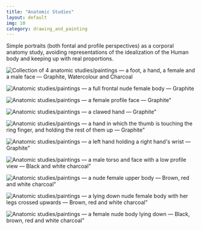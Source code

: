 ```yaml
---
title: "Anatomic Studies"
layout: default
img: 10
category: drawing_and_painting
---
```


Simple portraits (both fontal and profile perspectives) as a corporal anatomy study, avoiding representations of the idealization of the Human body and keeping up with real proportions.

![Collection of 4 anatomic studies/paintings — a foot, a hand, a female and a male face — Graphite, Watercolour and Charcoal]({{site.baseurl}}/assets/images/10.png "A collection of paintings done with watercolour and charcoal (a foot, a hand, a female and a male face)")

![Anatomic studies/paintings — a full frontal nude female body — Graphite]({{site.baseurl}}/assets/images/11.png "A full frontal female body done with graphite")

![Anatomic studies/paintings — a female profile face — Graphite"]({{site.baseurl}}/assets/images/19.png "A female profile view done with graphite")

![Anatomic studies/paintings — a clawed hand — Graphite"]({{site.baseurl}}/assets/images/20.png "A clawed hand done with graphite")

![Anatomic studies/paintings — a hand in which the thumb is touching the ring finger, and holding the rest of them up — Graphite"]({{site.baseurl}}/assets/images/21.png "A hand done with graphite")

![Anatomic studies/paintings — a left hand holding a right hand's wrist — Graphite"]({{site.baseurl}}/assets/images/22.png "A left hand holding a right hand's wrist done in charcoal and graphite")

![Anatomic studies/paintings — a male torso and face with a low profile view — Black and white charcoal"]({{site.baseurl}}/assets/images/23.png "A male torso and face with a low profile view done in black and white charcoal")

![Anatomic studies/paintings — a nude female upper body — Brown, red and white charcoal"]({{site.baseurl}}/assets/images/24.png "A female's upper body done in brown, red and white charcoal")

![Anatomic studies/paintings — a lying down nude female body with her legs crossed upwards — Brown, red and white charcoal"]({{site.baseurl}}/assets/images/25.png "A female  body lying down with her legs crossed upwards done in brown, red and white charcoal")

![Anatomic studies/paintings — a female nude body lying down — Black, brown, red and white charcoal"]({{site.baseurl}}/assets/images/26.png "A female body lying down")
